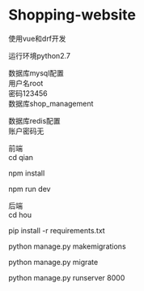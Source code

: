 # Shopping-website
使用vue和drf开发

运行环境python2.7   

数据库mysql配置   
用户名root   
密码123456   
数据库shop_management   

数据库redis配置   
账户密码无   

前端   
cd qian   

npm install   

npm run dev   

后端   
cd hou   

pip install -r requirements.txt   

python manage.py makemigrations   

python manage.py migrate   

python manage.py runserver 8000   
